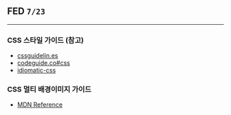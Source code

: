 ## FED `7/23`

---

### CSS 스타일 가이드 (참고)
- [cssguidelin.es](http://cssguidelin.es/)
- [codeguide.co#css](http://codeguide.co/#css)
- [idiomatic-css](https://github.com/necolas/idiomatic-css/)

### CSS 멀티 배경이미지 가이드
- [MDN Reference](https://developer.mozilla.org/ko/docs/Web/CSS/Using_CSS_multiple_backgrounds)